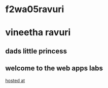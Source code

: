# f2wa05ravuri
# vineetha ravuri
## dads little princess
## welcome to the web apps labs

[hosted at](https://f2wa05ravuri.onrender.com)
